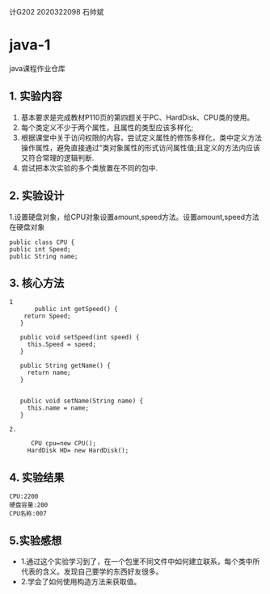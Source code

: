 计G202  2020322098 石帅斌
# java-1
java课程作业仓库
## 1. 实验内容
1. 基本要求是完成教材P110页的第四题关于PC、HardDisk、CPU类的使用。
2. 每个类定义不少于两个属性，且属性的类型应该多样化;
3. 根据课堂中关于访问权限的内容，尝试定义属性的修饰多样化，类中定义方法操作属性，避免直接通过“类对象属性的形式访问属性值;且定义的方法内应该又符合常理的逻辑判断.
4. 尝试把本次实验的多个类放置在不同的包中.
## 2. 实验设计
1.设置硬盘对象，给CPU对象设置amount,speed方法。设置amount,speed方法在硬盘对象

    public class CPU {
    public int Speed;   
    public String name; 


 ## 3. 核心方法
 
    1
           public int getSpeed() {
		return Speed;
	   }

	   public void setSpeed(int speed) {
		 this.Speed = speed;
	   }

	   public String getName() {
		 return name;
	   }


	   public void setName(String name) {
		 this.name = name;
	   }
  
    2.
   
          CPU cpu=new CPU();
	     HardDisk HD= new HardDisk();
   
   
   ## 4. 实验结果
   
    CPU:2200
    硬盘容量:200
    CPU名称:007

  ## 5.实验感想

  + 1.通过这个实验学习到了，在一个包里不同文件中如何建立联系，每个类中所代表的含义。发现自己要学的东西好友很多。
  + 2.学会了如何使用构造方法来获取值。
   
